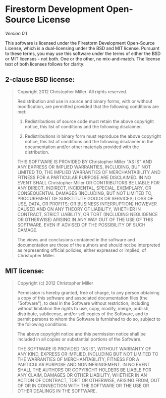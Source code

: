 # Firestorm Development Open-Source License  
_Version 0.1_

This software is licensed under the Firestorm Development Open-Source License, which is a dual-licensing under the BSD and MIT license. Pursuant to these terms, you may use this software under the terms of either the BSD or MIT licenses - not both. One or the other, no mix-and-match. The license text of both licenses follows for clarity:

## 2-clause BSD license:  
> Copyright 2012 Christopher Miller. All rights reserved.
> 
> Redistribution and use in source and binary forms, with or without modification, are permitted provided that the following conditions are met:
> 
> 1. Redistributions of source code must retain the above copyright notice, this list of conditions and the following disclaimer.
> 
> 2. Redistributions in binary form must reproduce the above copyright notice, this list of conditions and the following disclaimer in the documentation and/or other materials provided with the distribution.
> 
> THIS SOFTWARE IS PROVIDED BY Christopher Miller "AS IS" AND ANY EXPRESS OR IMPLIED WARRANTIES, INCLUDING, BUT NOT LIMITED TO, THE IMPLIED WARRANTIES OF MERCHANTABILITY AND FITNESS FOR A PARTICULAR PURPOSE ARE DISCLAIMED. IN NO EVENT SHALL Christopher Miller OR CONTRIBUTORS BE LIABLE FOR ANY DIRECT, INDIRECT, INCIDENTAL, SPECIAL, EXEMPLARY, OR CONSEQUENTIAL DAMAGES (INCLUDING, BUT NOT LIMITED TO, PROCUREMENT OF SUBSTITUTE GOODS OR SERVICES; LOSS OF USE, DATA, OR PROFITS; OR BUSINESS INTERRUPTION) HOWEVER CAUSED AND ON ANY THEORY OF LIABILITY, WHETHER IN CONTRACT, STRICT LIABILITY, OR TORT (INCLUDING NEGLIGENCE OR OTHERWISE) ARISING IN ANY WAY OUT OF THE USE OF THIS SOFTWARE, EVEN IF ADVISED OF THE POSSIBILITY OF SUCH DAMAGE.
> 
> The views and conclusions contained in the software and documentation are those of the authors and should not be interpreted as representing official policies, either expressed or implied, of Christopher Miller.

## MIT license:  
> Copyright (c) 2012 Christopher Miller
> 
> Permission is hereby granted, free of charge, to any person obtaining a copy of this software and associated documentation files (the "Software"), to deal in the Software without restriction, including without limitation the rights to use, copy, modify, merge, publish, distribute, sublicense, and/or sell copies of the Software, and to permit persons to whom the Software is furnished to do so, subject to the following conditions:
> 
> The above copyright notice and this permission notice shall be included in all copies or substantial portions of the Software.
> 
> THE SOFTWARE IS PROVIDED "AS IS", WITHOUT WARRANTY OF ANY KIND, EXPRESS OR IMPLIED, INCLUDING BUT NOT LIMITED TO THE WARRANTIES OF MERCHANTABILITY, FITNESS FOR A PARTICULAR PURPOSE AND NONINFRINGEMENT. IN NO EVENT SHALL THE AUTHORS OR COPYRIGHT HOLDERS BE LIABLE FOR ANY CLAIM, DAMAGES OR OTHER LIABILITY, WHETHER IN AN ACTION OF CONTRACT, TORT OR OTHERWISE, ARISING FROM, OUT OF OR IN CONNECTION WITH THE SOFTWARE OR THE USE OR OTHER DEALINGS IN THE SOFTWARE.
